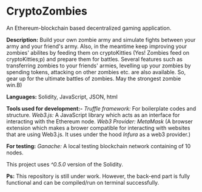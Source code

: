 # CryptoZombies
An Ethereum-blockchain based decentralized gaming application. 

**Description:**
Build your own zombie army and simulate fights between your army and your friend's army. Also, in the meantime keep improving your zombies' abilites by feeding them on cryptoKitties (Yes! Zombies feed on cryptoKitties;p) and prepare them for battles. 
Several features such as transferring zombies to your friends' armies, levelling up your zombies by spending tokens, attacking on other zombies etc. are also available. 
So, gear up for the ultimate battles of zombies. May the strongest zombie win.B)

**Languages:** Solidity, JavaScript, JSON, html

**Tools used for development:-**
*Truffle framework:* For boilerplate codes and structure.
*Web3.js:* A JavaScript library which acts as an interface for interacting with the Ethereum node.
*Web3 Provider: MetaMask* (A browser extension which makes a brower compatible for interacting with websites that are using Web3.js. It uses under the hood *Infura* as a web3 provider.)

**For testing:**
*Ganache:* A local testing blockchain network containing of 10 nodes.

This project uses *^0.5.0* version of the Solidity.

**Ps:** This repository is still under work. However, the back-end part is fully functional and can be compiled/run on terminal successfully.
